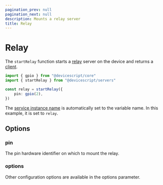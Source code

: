 ```yaml
---
pagination_prev: null
pagination_next: null
description: Mounts a relay server
title: Relay
---
```


# Relay

The `startRelay` function starts a [relay](https://microsoft.github.io/jacdac-docs/services/relay) server on the device
and returns a [client](/api/clients/relay).

```ts
import { gpio } from "@devicescript/core"
import { startRelay } from "@devicescript/servers"

const relay = startRelay({
    pin: gpio(2),
})
```

The [service instance name](https://microsoft.github.io/jacdac-docs/services/_base/) is automatically set to the variable name. In this example, it is set to `relay`.

## Options

### pin

The pin hardware identifier on which to mount the relay.

### options

Other configuration options are available in the options parameter.
